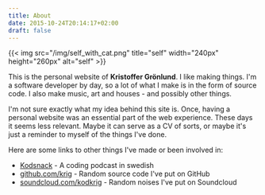 ```yaml
---
title: About
date: 2015-10-24T20:14:17+02:00
draft: false
---
```


{{< img src="/img/self_with_cat.png" title="self" width="240px" height="260px" alt="self" >}}

This is the personal website of __Kristoffer Gr&ouml;nlund__. I like
making things. I'm a software developer by day, so a lot of what I
make is in the form of source code. I also make music, art and
houses - and possibly other things.

I'm not sure exactly what my idea behind this site is. Once,
having a personal website was an essential part of the web
experience. These days it seems less relevant. Maybe it can
serve as a CV of sorts, or maybe it's just a reminder to
myself of the things I've done.

Here are some links to other things I've made or been involved in:

* [Kodsnack](http://kodsnack.se) - A coding podcast in swedish
* [github.com/krig](https://github.com/krig) - Random source code I've put on GitHub
* [soundcloud.com/kodkrig](https://soundcloud.com/kodkrig) - Random noises I've put on Soundcloud
